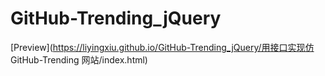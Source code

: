 # GitHub-Trending_jQuery
[Preview](https://liyingxiu.github.io/GitHub-Trending_jQuery/用接口实现仿 GitHub-Trending 网站/index.html)
